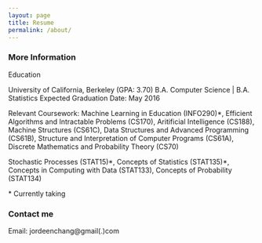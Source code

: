 ```yaml
---
layout: page
title: Resume
permalink: /about/
---
```


### More Information

Education

University of California, Berkeley (GPA: 3.70) 
B.A. Computer Science | B.A. Statistics
Expected Graduation Date: May 2016

Relevant Coursework: Machine Learning in Education (INFO290)\*, Efficient Algorithms and Intractable Problems (CS170), Aritificial Intelligence (CS188), Machine Structures (CS61C), Data Structures and Advanced Programming (CS61B), Structure and Interpretation of Computer Programs (CS61A), Discrete Mathematics and Probability Theory (CS70)

Stochastic Processes (STAT15)\*, Concepts of Statistics (STAT135)\*, Concepts in Computing with Data (STAT133), Concepts of Probability (STAT134)

\* Currently taking

### Contact me

Email: jordeenchang@gmail(.)com